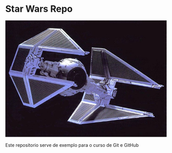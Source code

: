 # Star Wars Repo

![TIE Fighter](./nave.jpg)

Este repositorio serve de exemplo para o curso de Git e GitHub

